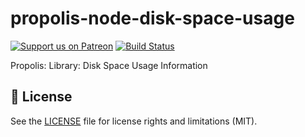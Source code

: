 # propolis-node-disk-space-usage
[![Support us on Patreon][badge_patreon]][patreon] [![Build Status][badge_travis]][travis]

Propolis: Library: Disk Space Usage Information

## :scroll: License

See the [LICENSE](LICENSE.md) file for license rights and limitations (MIT).


[badge_patreon]: https://propolisframework.github.io/assets/img/patreon.svg
[badge_travis]: https://travis-ci.org/PropolisFramework/propolis-node-disk-space-usage.svg?branch=master

[patreon]: https://www.patreon.com/propolisframework
[travis]: https://travis-ci.org/PropolisFramework/propolis-node-disk-space-usage

